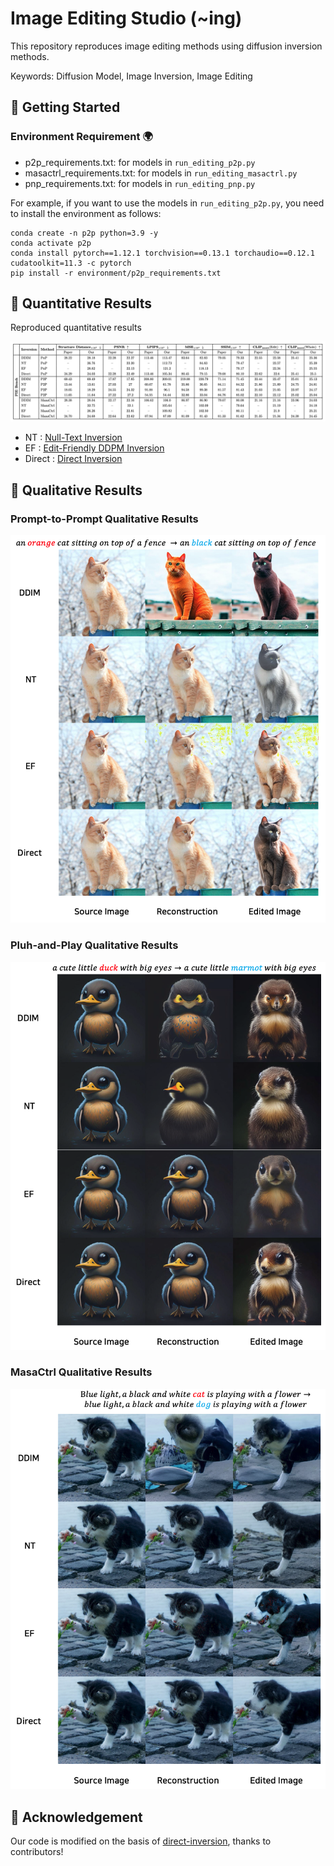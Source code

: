 # Image Editing Studio (~ing)


This repository reproduces image editing methods using diffusion inversion methods.

Keywords: Diffusion Model, Image Inversion, Image Editing

## 🚀 Getting Started
<span id="getting-started"></span>

### Environment Requirement 🌍
<span id="environment-requirement"></span>

- p2p_requirements.txt: for models in `run_editing_p2p.py`
- masactrl_requirements.txt: for models in `run_editing_masactrl.py`
- pnp_requirements.txt: for models in `run_editing_pnp.py`

For example, if you want to use the models in `run_editing_p2p.py`, you need to install the environment as follows:

```shell
conda create -n p2p python=3.9 -y
conda activate p2p
conda install pytorch==1.12.1 torchvision==0.13.1 torchaudio==0.12.1 cudatoolkit=11.3 -c pytorch
pip install -r environment/p2p_requirements.txt
```

## 🥇 Quantitative Results

<span id="quantitative-results"></span>

Reproduced quantitative results

![quatitative](scripts/quantitative.png)

- NT : [Null-Text Inversion](https://arxiv.org/abs/2211.09794)
- EF : [Edit-Friendly DDPM Inversion](https://arxiv.org/abs/2304.06140)
- Direct : [Direct Inversion](https://arxiv.org/abs/2310.01506)

## 🌟 Qualitative Results

<span id="qualitative-results"></span>

### Prompt-to-Prompt Qualitative Results

![qualitative_p2p](scripts/qualitative_p2p.png)

### Pluh-and-Play Qualitative Results

![qualitative_pnp](scripts/qualitative_pnp.png)

### MasaCtrl Qualitative Results
![qualitative_masactrl](scripts/qualitative_masactrl.png)

## 💖 Acknowledgement
<span id="acknowledgement"></span>

Our code is modified on the basis of [direct-inversion](https://github.com/cure-lab/PnPInversion), thanks to contributors!
